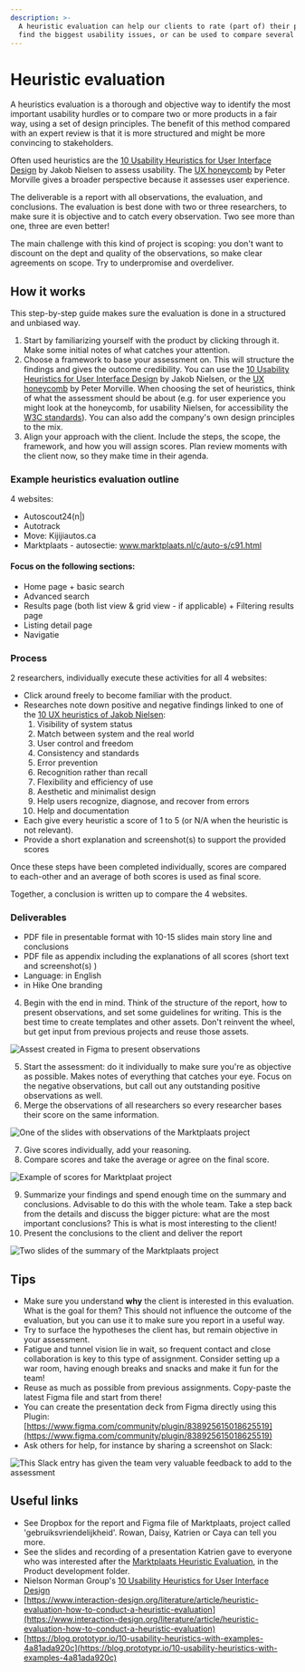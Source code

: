 ```yaml
---
description: >-
  A heuristic evaluation can help our clients to rate (part of) their product,
  find the biggest usability issues, or can be used to compare several products.
---
```


# Heuristic evaluation

A heuristics evaluation is a thorough and objective way to identify the most important usability hurdles or to compare two or more products in a fair way, using a set of design principles. The benefit of this method compared with an expert review is that it is more structured and might be more convincing to stakeholders.

Often used heuristics are the [10 Usability Heuristics for User Interface Design](https://www.nngroup.com/articles/ten-usability-heuristics/) by Jakob Nielsen to assess usability. The [UX honeycomb](https://intertwingled.org/user-experience-honeycomb/) by Peter Morville gives a broader perspective because it assesses user experience.&#x20;

The deliverable is a report with all observations, the evaluation, and conclusions. The evaluation is best done with two or three researchers, to make sure it is objective and to catch every observation. Two see more than one, three are even better!

The main challenge with this kind of project is scoping: you don't want to discount on the dept and quality of the observations, so make clear agreements on scope. Try to underpromise and overdeliver.&#x20;

## How it works

This step-by-step guide makes sure the evaluation is done in a structured and unbiased way.

1. Start by familiarizing yourself with the product by clicking through it. Make some initial notes of what catches your attention.
2. Choose a framework to base your assessment on. This will structure the findings and gives the outcome credibility. You can use the [10 Usability Heuristics for User Interface Design](https://www.nngroup.com/articles/ten-usability-heuristics/) by Jakob Nielsen, or the [UX honeycomb](https://intertwingled.org/user-experience-honeycomb/) by Peter Morville. When choosing the set of heuristics, think of what the assessment should be about (e.g. for user experience you might look at the honeycomb, for usability Nielsen, for accessibility the [W3C standards](https://www.w3.org/WAI/standards-guidelines/wcag/)). You can also add the company's own design principles to the mix.&#x20;
3. Align your approach with the client. Include the steps, the scope, the framework, and how you will assign scores. Plan review moments with the client now, so they make time in their agenda.

### Example heuristics evaluation outline

4 websites:

* ﻿﻿Autoscout24(n|)
* ﻿﻿Autotrack
* ﻿﻿Move: Kijijiautos.ca
* ﻿﻿Marktplaats - autosectie: www.marktplaats.nl/c/auto-s/c91.html

#### Focus on the following sections:

* ﻿﻿Home page + basic search
* ﻿﻿Advanced search
* ﻿﻿Results page (both list view & grid view - if applicable) + Filtering results page
* ﻿﻿Listing detail page
* ﻿﻿Navigatie

### Process

2 researchers, individually execute these activities for all 4 websites:

* ﻿﻿Click around freely to become familiar with the product.
* Researches note down positive and negative findings linked to one of the [10 UX heuristics of Jakob Nielsen](https://www.nngroup.com/articles/ten-usability-heuristics/):
  1. Visibility of system status
  2. Match between system and the real world
  3. User control and freedom
  4. Consistency and standards
  5. Error prevention
  6. Recognition rather than recall
  7. Flexibility and efficiency of use
  8. Aesthetic and minimalist design
  9. Help users recognize, diagnose, and recover from errors
  10. Help and documentation
* Each give every heuristic a score of 1 to 5 (or N/A when the heuristic is not relevant).
* Provide a short explanation and screenshot(s) to support the provided scores

Once these steps have been completed individually, scores are compared to each-other and an average of both scores is used as final score.

Together, a conclusion is written up to compare the 4 websites.

### Deliverables

* ﻿﻿PDF file in presentable format with 10-15 slides main story line and conclusions
* PDF file as appendix including the explanations of all scores (short text and screenshot(s) )
* ﻿﻿Language: in English
* in Hike One branding



4. Begin with the end in mind. Think of the structure of the report, how to present observations, and set some guidelines for writing. This is the best time to create templates and other assets. Don't reinvent the wheel, but get input from previous projects and reuse those assets.

<div align="left"><img src="../../.gitbook/assets/Screenshot 2020-10-30 at 17.32.25.png" alt="Assest created in Figma to present observations"></div>

5. Start the assessment: do it individually to make sure you're as objective as possible. Makes notes of everything that catches your eye. Focus on the negative observations, but call out any outstanding positive observations as well.
6. Merge the observations of all researchers so every researcher bases their score on the same information.

<div align="left"><img src="../../.gitbook/assets/Screenshot 2020-10-30 at 17.35.41.png" alt="One of the slides with observations of the Marktplaats project"></div>

7. Give scores individually, add your reasoning.
8. Compare scores and take the average or agree on the final score.&#x20;



![Example of scores for Marktplaat project](<../../.gitbook/assets/Screenshot 2020-10-30 at 17.34.46.png>)

9. Summarize your findings and spend enough time on the summary and conclusions. Advisable to do this with the whole team. Take a step back from the details and discuss the bigger picture: what are the most important conclusions? This is what is most interesting to the client!
10. Present the conclusions to the client and deliver the report

![Two slides of the summary of the Marktplaats project](<../../.gitbook/assets/Screenshot 2020-10-30 at 17.37.14.png>)

## Tips

* Make sure you understand **why** the client is interested in this evaluation. What is the goal for them? This should not influence the outcome of the evaluation, but you can use it to make sure you report in a useful way.
* Try to surface the hypotheses the client has, but remain objective in your assessment.
* Fatigue and tunnel vision lie in wait, so frequent contact and close collaboration is key to this type of assignment. Consider setting up a war room, having enough breaks and snacks and make it fun for the team!
* Reuse as much as possible from previous assignments. Copy-paste the latest Figma file and start from there!
* You can create the presentation deck from Figma directly using this Plugin: [https://www.figma.com/community/plugin/838925615018625519](https://www.figma.com/community/plugin/838925615018625519)
* Ask others for help, for instance by sharing a screenshot on Slack:

![This Slack entry has given the team very valuable feedback to add to the assessment](<../../.gitbook/assets/Screenshot 2020-10-30 at 10.59.23.png>)

## Useful links

* See Dropbox for the report and Figma file of Marktplaats, project called 'gebruiksvriendelijkheid'. Rowan, Daisy, Katrien or Caya can tell you more.
* See the slides and recording of a presentation Katrien gave to everyone who was interested after the [Marktplaats Heuristic Evaluation](https://www.figma.com/file/8WELHREyauh4e8fLiSPtXg/Onderzoek-Marktplaats-gebruiksvriendelijkheid?node-id=851%3A6149), in the Product development folder.
* Nielson Norman Group's [10 Usability Heuristics for User Interface Design](https://www.nngroup.com/articles/ten-usability-heuristics/)
* [https://www.interaction-design.org/literature/article/heuristic-evaluation-how-to-conduct-a-heuristic-evaluation](https://www.interaction-design.org/literature/article/heuristic-evaluation-how-to-conduct-a-heuristic-evaluation)
* [https://blog.prototypr.io/10-usability-heuristics-with-examples-4a81ada920c](https://blog.prototypr.io/10-usability-heuristics-with-examples-4a81ada920c)
